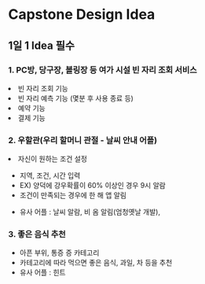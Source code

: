 Capstone Design Idea
=======================
1일 1 Idea 필수
--------------------
### 1. PC방, 당구장, 볼링장 등 여가 시설 빈 자리 조회 서비스
<li> 빈 자리 조회 기능
<li> 빈 자리 예측 기능 (몇분 후 사용 종료 등)
<li> 예약 기능
<li> 결제 기능

### 2. 우할관(우리 할머니 관절 - 날씨 안내 어플)
<li> 자신이 원하는 조건 설정 </li>

* 지역, 조건, 시간 입력
* EX) 양덕에 강우확률이 60% 이상인 경우 9시 알람
* 조건이 만족되는 경우에 한 해 앱 알림
+ 유사 어플 : 날씨 알람, 비 옴 알림(엄청옛날 개발), 

### 3. 좋은 음식 추천
+ 아픈 부위, 통증 증 카테고리
+ 카테고리에 따라 먹으면 좋은 음식, 과일, 차 등을 추천
+ 유사 어플 : 힌트



